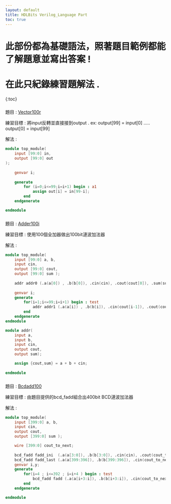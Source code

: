 ```yaml
---
layout: default
title: HDLBits Verilog_Language Part
toc: true
---
```


# 此部份都為基礎語法，照著題目範例都能了解題意並寫出答案 !
# 在此只紀錄練習題解法 .

{:toc}
###
題目 : [Vector100r](https://hdlbits.01xz.net/wiki/Vector100r)

練習目標 : 將input反轉並直接接到output . ex: output[99] = input[0] ..... output[0] = input[99]

解法 :
```verilog
module top_module( 
    input [99:0] in,
    output [99:0] out
);
    
    genvar i;
    
    generate
        for (i=0;i<=99;i=i+1) begin : a1
            assign out[i] = in[99-i];
        end
    endgenerate

endmodule
```

###
題目 : [Adder100i](https://hdlbits.01xz.net/wiki/Adder100i)

練習目標 : 使用100個全加器做出100bit漣波加法器

解法 :
```verilog
module top_module( 
    input [99:0] a, b,
    input cin,
    output [99:0] cout,
    output [99:0] sum );
    
    addr addr0 (.a(a[0]) , .b(b[0]), .cin(cin), .cout(cout[0]), .sum(sum[0]));
    
    genvar i;
    generate
        for(i=1;i<=99;i=i+1) begin : test
            addr addr1 (.a(a[i]) , .b(b[i]), .cin(cout[i-1]), .cout(cout[i]), .sum(sum[i]));
        end
    endgenerate
endmodule

module addr(
    input a,
    input b,
    input cin,
    output cout,
    output sum);

    assign {cout,sum} = a + b + cin;
    
endmodule
```

###
題目 : [Bcdadd100](https://hdlbits.01xz.net/wiki/Bcdadd100)

練習目標 : 由題目提供的bcd_fadd組合出400bit BCD漣波加法器

解法 :
```verilog
module top_module( 
    input [399:0] a, b,
    input cin,
    output cout,
    output [399:0] sum );

    wire [399:0] cout_to_next;
    
    bcd_fadd fadd_ini  (.a(a[3:0]), .b(b[3:0]), .cin(cin), .cout(cout_to_next[0]), .sum(sum[3:0]) );
    bcd_fadd fadd_last (.a(a[399:396]), .b(b[399:396]), .cin(cout_to_next[392]), .cout(cout), .sum(sum[399:396]) );
    genvar i,y;
    generate 
        for(i=4 ; i<=392 ; i=i+4 ) begin : test
            bcd_fadd fadd (.a(a[i+3:i]), .b(b[i+3:i]), .cin(cout_to_next[i-4]), .cout(cout_to_next[i]), .sum(sum[i+3:i]) );
        end
    endgenerate

endmodule
```
